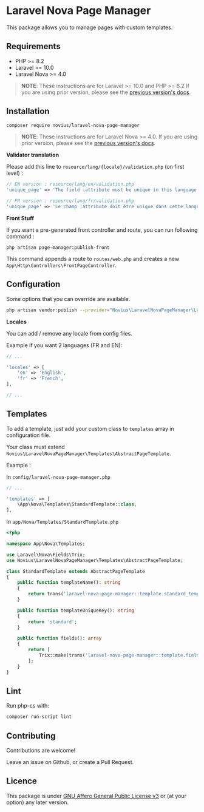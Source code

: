# Laravel Nova Page Manager

This package allows you to manage pages with custom templates.

## Requirements

* PHP >= 8.2
* Laravel >= 10.0
* Laravel Nova >= 4.0

> **NOTE**: These instructions are for Laravel >= 10.0 and PHP >= 8.2 If you are using prior version, please
> see the [previous version's docs](https://github.com/novius/laravel-nova-page-manager/tree/4.x).


## Installation

```sh
composer require novius/laravel-nova-page-manager
```

> **NOTE**: These instructions are for Laravel Nova >= 4.0. If you are using prior version, please
> see the [previous version's docs](https://github.com/novius/laravel-nova-page-manager/tree/1.x).

**Validator translation**

Please add this line to `resource/lang/{locale}/validation.php` (on first level) :

```php
// EN version : resource/lang/en/validation.php
'unique_page' => 'The field :attribute must be unique in this language.',

// FR version : resource/lang/fr/validation.php
'unique_page' => 'Le champ :attribute doit être unique dans cette langue.',
``` 

**Front Stuff** 

If you want a pre-generated front controller and route, you can run following command :

```shell
php artisan page-manager:publish-front
``` 

This command appends a route to `routes/web.php` and creates a new `App\Http\Controllers\FrontPageController`.

## Configuration

Some options that you can override are available.

```sh
php artisan vendor:publish --provider="Novius\LaravelNovaPageManager\LaravelNovaPageManagerServiceProvider" --tag="config"
```

**Locales**

You can add / remove any locale from config files.

Example if you want 2 languages (FR and EN): 

```php
// ...

'locales' => [
    'en' => 'English',
    'fr' => 'French',
],

// ...
```

## Templates

To add a template, just add your custom class to `templates` array in configuration file.

Your class must extend `Novius\LaravelNovaPageManager\Templates\AbstractPageTemplate`.

Example : 

In `config/laravel-nova-page-manager.php`
```php
// ...

'templates' => [
    \App\Nova\Templates\StandardTemplate::class,
],
```

In `app/Nova/Templates/StandardTemplate.php`

```php
<?php

namespace App\Nova\Templates;

use Laravel\Nova\Fields\Trix;
use Novius\LaravelNovaPageManager\Templates\AbstractPageTemplate;

class StandardTemplate extends AbstractPageTemplate
{
    public function templateName(): string
    {
        return trans('laravel-nova-page-manager::template.standard_template');
    }

    public function templateUniqueKey(): string
    {
        return 'standard';
    }

    public function fields(): array
    {
        return [
            Trix::make(trans('laravel-nova-page-manager::template.field_content'), 'content'),
        ];
    }
}
``` 

## Lint

Run php-cs with:

```sh
composer run-script lint
```

## Contributing

Contributions are welcome!

Leave an issue on Github, or create a Pull Request.

## Licence

This package is under [GNU Affero General Public License v3](http://www.gnu.org/licenses/agpl-3.0.html) or (at your option) any later version.
